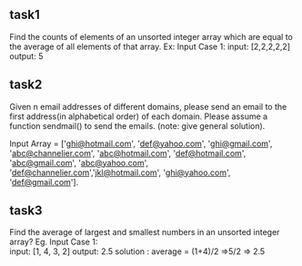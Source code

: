 ## task1
Find the counts of elements of an unsorted integer array which are equal to the average of all elements of that array.
    Ex:
    Input Case 1:
    input: [2,2,2,2,2]
    output:  5
 
## task2
Given n email addresses of different domains, please send an email to the first address(in alphabetical order) of each domain. Please assume a function sendmail() to send the emails.
(note: give general solution).

Input Array = ['ghi@hotmail.com', 'def@yahoo.com', 'ghi@gmail.com', 'abc@channelier.com', 'abc@hotmail.com', 'def@hotmail.com', 'abc@gmail.com', 'abc@yahoo.com', 'def@channelier.com','jkl@hotmail.com', 'ghi@yahoo.com', 'def@gmail.com'].

## task3
 Find the average of largest and smallest numbers in an unsorted integer array?
Eg. 
Input Case 1:  
input: [1, 4, 3, 2]
output:  2.5
solution : average = (1+4)/2 =>5/2 => 2.5